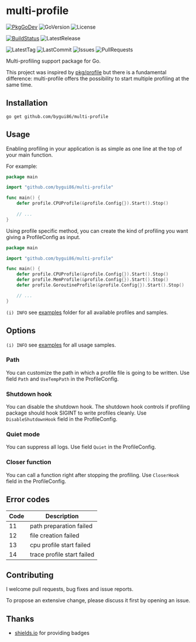 
# multi-profile

[![PkgGoDev](https://pkg.go.dev/badge/github.com/bygui86/multi-profile)](https://pkg.go.dev/github.com/bygui86/multi-profile)
![GoVersion](https://img.shields.io/github/go-mod/go-version/bygui86/multi-profile)
![License](https://img.shields.io/github/license/bygui86/multi-profile)

[![BuildStatus](https://github.com/bygui86/multi-profile/workflows/build/badge.svg)](https://github.com/bygui86/multi-profile/actions)
![LatestRelease](https://img.shields.io/github/v/release/bygui86/multi-profile)

![LatestTag](https://img.shields.io/github/v/tag/bygui86/multi-profile)
![LastCommit](https://img.shields.io/github/last-commit/bygui86/multi-profile)
![Issues](https://img.shields.io/github/issues/bygui86/multi-profile)
![PullRequests](https://img.shields.io/github/issues-pr/bygui86/multi-profile)

Multi-profiling support package for Go.

This project was inspired by [pkg/profile](https://github.com/pkg/profile) but there is a fundamental difference: multi-profile offers the possibility to start multiple profiling at the same time.

## Installation

```shell script
go get github.com/bygui86/multi-profile
```

## Usage

Enabling profiling in your application is as simple as one line at the top of your main function.

For example:

```go
package main

import "github.com/bygui86/multi-profile"

func main() {
    defer profile.CPUProfile(&profile.Config{}).Start().Stop()
    
    // ...
}
```

Using profile specific method, you can create the kind of profiling you want giving a ProfileConfig as input. 

```go
package main

import "github.com/bygui86/multi-profile"

func main() {
    defer profile.CPUProfile(&profile.Config{}).Start().Stop()
    defer profile.MemProfile(&profile.Config{}).Start().Stop()
    defer profile.GoroutineProfile(&profile.Config{}).Start().Stop()

    // ...
}
```

`(i)️ INFO` see [examples](examples/) folder for all available profiles and samples.

## Options

`(i)️️ INFO` see [examples](examples/) for all usage samples.

### Path

You can customize the path in which a profile file is going to be written. Use field `Path` and `UseTempPath` in the ProfileConfig.

### Shutdown hook

You can disable the shutdown hook. The shutdown hook controls if profiling package should hook SIGINT to write profiles cleanly. Use `DisableShutdownHook` field in the ProfileConfig.

### Quiet mode

You can suppress all logs. Use field `Quiet` in the ProfileConfig.

### Closer function

You can call a function right after stopping the profiling. Use `CloserHook` field in the ProfileConfig.

## Error codes

| Code | Description |
| --- | --- |
| 11 | path preparation failed |
| 12 | file creation failed |
| 13 | cpu profile start failed |
| 14 | trace profile start failed |

## Contributing

I welcome pull requests, bug fixes and issue reports.

To propose an extensive change, please discuss it first by opening an issue.

## Thanks

- [shields.io](https://shields.io) for providing badges
